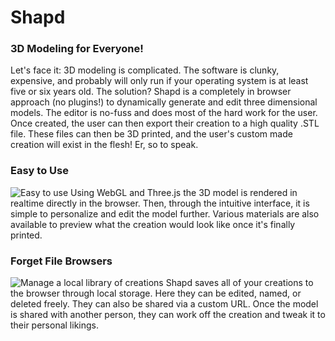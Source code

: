 # Shapd

### 3D Modeling for Everyone!
Let's face it: 3D modeling is complicated. The software is clunky, expensive, and probably will only run if your operating system is at least five or six years old. The solution? Shapd is a completely in browser approach (no plugins!) to dynamically generate and edit three dimensional models. The editor is no-fuss and does most of the hard work for the user. Once created, the user can then export their creation to a high quality .STL file. These files can then be 3D printed, and the user's custom made creation will exist in the flesh! Er, so to speak.

### Easy to Use
![Easy to use](https://raw.github.com/jperreault/shapd_frontend/master/about/editor.png)
Using WebGL and Three.js the 3D model is rendered in realtime directly in the browser. Then, through the intuitive interface, it is simple to personalize and edit the model further. Various materials are also available to preview what the creation would look like once it's finally printed.

### Forget File Browsers 
![Manage a local library of creations](https://raw.github.com/jperreault/shapd_frontend/master/about/library.png)
Shapd saves all of your creations to the browser through local storage. Here they can be edited, named, or deleted freely. They can also be shared via a custom URL. Once the model is shared with another person, they can work off the creation and tweak it to their personal likings.
